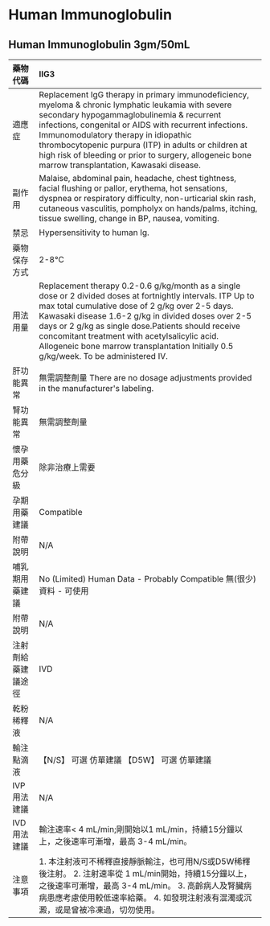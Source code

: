 # Human Immunoglobulin

## Human Immunoglobulin 3gm/50mL

| 藥物代碼 | IIG3 |
| :--- | :--- |
| 適應症 | Replacement IgG therapy in primary immunodeficiency, myeloma & chronic lymphatic leukamia with severe secondary hypogammaglobulinemia & recurrent infections, congenital or AIDS with recurrent infections. Immunomodulatory therapy in idiopathic thrombocytopenic purpura \(ITP\) in adults or children at high risk of bleeding or prior to surgery, allogeneic bone marrow transplantation, Kawasaki disease. |
| 副作用 | Malaise, abdominal pain, headache, chest tightness, facial flushing or pallor, erythema, hot sensations, dyspnea or respiratory difficulty, non-urticarial skin rash, cutaneous vasculitis, pompholyx on hands/palms, itching, tissue swelling, change in BP, nausea, vomiting. |
| 禁忌 | Hypersensitivity to human Ig. |
| 藥物保存方式 | 2-8℃ |
| 用法用量 | Replacement therapy 0.2-0.6 g/kg/month as a single dose or 2 divided doses at fortnightly intervals. ITP Up to max total cumulative dose of 2 g/kg over 2-5 days. Kawasaki disease 1.6-2 g/kg in divided doses over 2-5 days or 2 g/kg as single dose.Patients should receive concomitant treatment with acetylsalicylic acid. Allogeneic bone marrow transplantation Initially 0.5 g/kg/week. To be administered IV. |
| 肝功能異常 | 無需調整劑量  There are no dosage adjustments provided in the manufacturer's labeling. |
| 腎功能異常 | 無需調整劑量 |
| 懷孕用藥危分級 | 除非治療上需要 |
| 孕期用藥建議 | Compatible |
| 附帶說明 | N/A |
| 哺乳期用藥建議 | No \(Limited\) Human Data - Probably Compatible 無\(很少\)資料 - 可使用 |
| 附帶說明 | N/A |
| 注射劑給藥建議途徑 | IVD |
| 乾粉稀釋液 | N/A |
| 輸注點滴液 | 【N/S】 可選 仿單建議  【D5W】 可選 仿單建議 |
| IVP 用法建議 | N/A |
| IVD 用法建議 | 輸注速率&lt; 4 mL/min;剛開始以1 mL/min，持續15分鐘以上，之後速率可漸增，最高 3-4 mL/min。 |
| 注意事項 | 1. 本注射液可不稀釋直接靜脈輸注，也可用N/S或D5W稀釋後注射。 2. 注射速率從 1 mL/min開始，持續15分鐘以上，之後速率可漸增，最高 3-4 mL/min。 3. 高齡病人及腎臟病病患應考慮使用較低速率給藥。 4. 如發現注射液有混濁或沉澱，或是曾被冷凍過，切勿使用。 |

